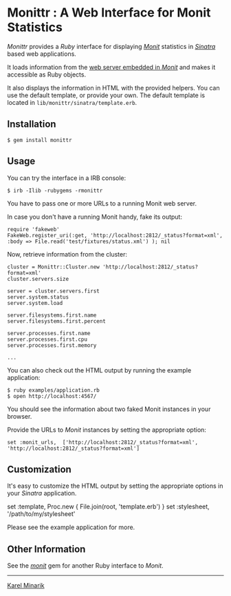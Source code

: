 # Monittr : A Web Interface for Monit Statistics #

_Monittr_ provides a _Ruby_ interface for displaying [_Monit_](http://mmonit.com/) statistics in [_Sinatra_](http://www.sinatrarb.com/) based web applications.

It loads information from the [web server embedded in _Monit_](http://mmonit.com/monit/documentation/monit.html#monit_httpd) and makes it accessible as Ruby objects.

It also displays the information in HTML with the provided helpers. You can use the default template, or provide your own. The default template is located in `lib/monittr/sinatra/template.erb`.

## Installation ##

    $ gem install monittr


## Usage ##

You can try the interface in a IRB console:

    $ irb -Ilib -rubygems -rmonittr

You have to pass one or more URLs to a running Monit web server.

In case you don't have a running Monit handy, fake its output:

    require 'fakeweb'
    FakeWeb.register_uri(:get, 'http://localhost:2812/_status?format=xml', :body => File.read('test/fixtures/status.xml') ); nil

Now, retrieve information from the cluster:

    cluster = Monittr::Cluster.new 'http://localhost:2812/_status?format=xml'
    cluster.servers.size

    server = cluster.servers.first
    server.system.status
    server.system.load

    server.filesystems.first.name
    server.filesystems.first.percent

    server.processes.first.name
    server.processes.first.cpu
    server.processes.first.memory

    ...

You can also check out the HTML output by running the example application:

    $ ruby examples/application.rb
    $ open http://localhost:4567/

You should see the information about two faked Monit instances in your browser.

Provide the URLs to _Monit_ instances by setting the appropriate option:

    set :monit_urls,  ['http://localhost:2812/_status?format=xml', 'http://localhost:2812/_status?format=xml']


## Customization ##

It's easy to customize the HTML output by setting the appropriate options in your _Sinatra_ application.


set :template,   Proc.new { File.join(root, 'template.erb') }
set :stylesheet, '/path/to/my/stylesheet'

Please see the example application for more.

## Other Information ##

See the [_monit_](https://github.com/k33l0r/monit) gem for another Ruby interface to _Monit_.

-----

[Karel Minarik](http://karmi.cz)
